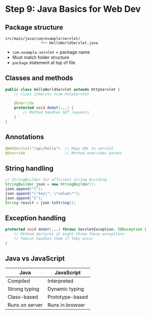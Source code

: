 # Step 9: Java Basics for Web Dev

## Package structure

```
src/main/java/com/example/servlet/
                └── HelloWorldServlet.java
```

- `com.example.servlet` = package name
- Must match folder structure
- `package` statement at top of file

## Classes and methods

```java
public class HelloWorldServlet extends HttpServlet {
    // Class inherits from HttpServlet
    
    @Override
    protected void doGet(...) {
        // Method handles GET requests
    }
}
```

## Annotations

```java
@WebServlet("/api/hello")  // Maps URL to servlet
@Override                  // Method overrides parent
```

## String handling

```java
// StringBuilder for efficient string building
StringBuilder json = new StringBuilder();
json.append("{");
json.append("\"key\": \"value\"");
json.append("}");
String result = json.toString();
```

## Exception handling

```java
protected void doGet(...) throws ServletException, IOException {
    // Method declares it might throw these exceptions
    // Tomcat handles them if they occur
}
```

## Java vs JavaScript

| Java | JavaScript |
|------|------------|
| Compiled | Interpreted |
| Strong typing | Dynamic typing |
| Class-based | Prototype-based |
| Runs on server | Runs in browser |